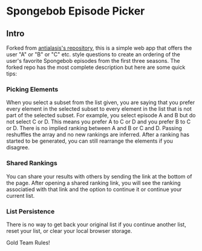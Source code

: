 # Spongebob Episode Picker

## Intro

Forked from [antialasis's repository](https://github.com/antialiasis/favorite-picker), this is a simple web app that offers the user "A" or "B" or "C" etc. style questions to create an ordering of the user's favorite Spongebob episodes from the first three seasons. The forked repo has the most complete description but here are some quick tips:

### Picking  Elements

When you select a subset from the list given, you are saying that you prefer every element in the selected subset to every element in the list that is not part of the selected subset. For example, you select episode A and B but do not select C or D. This means you prefer A to C or D and you prefer B to C or D. There is no implied ranking between A and B or C and D. Passing reshuffles the array and no new rankings are inferred. After a ranking has started to be generated, you can still rearrange the elements if you disagree.

### Shared Rankings

You can share your results with others by sending the link at the bottom of the page. After opening a shared ranking link, you will see the ranking associatied with that link and the option to continue it or continue your current list.

### List Persistence

There is no way to get back your original list if you continue another list, reset your list, or clear your local browser storage.

Gold Team Rules!